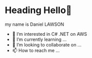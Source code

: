 # Heading  Hello👋

my name is Daniel LAWSON
- 👀 I’m interested in C# .NET on AWS
- 🌱 I’m currently learning ...
- 💞️ I’m looking to collaborate on ...
- 📫 How to reach me ...

<!---
danylaws/danylaws is a ✨ special ✨ repository because its `README.md` (this file) appears on your GitHub profile.
You can click the Preview link to take a look at your changes.
--->
